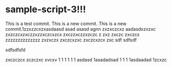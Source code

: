 # sample-script-3!!!

This is a test commit.
This is a new commit.
This is a new commit.1zzxzzcxzxasdaasd
asad
asasd
agnn
zxzxczcxz
aadasdxzxzxc
zxzczcxzxczzxzzxczcxzcx
zxczzxczzxzczc
z
zxz
zxczc
zxczcx
zzzzzzzzzzzzzz
zxzxczx
zxczcxzxc
zxczcxzcx
zxc
sdf
sdfsdf

sdfsdfsfd

zxczczcx
zczczxc
xvcxv
1
1
1
1
1
1
asdasd
1asadadsad
1
1
1
1asdaadad
1zcxzc
